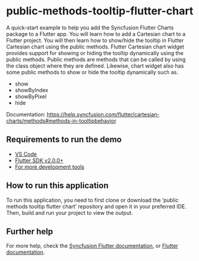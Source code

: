 # public-methods-tooltip-flutter-chart

A quick-start example to help you add the Syncfusion Flutter Charts package to a Flutter app. You will learn how to add a Cartesian chart to a Flutter project. You will then learn how to show/hide the tooltip in Flutter Cartesian chart using the public methods. Flutter Cartesian chart widget provides support for showing or hiding the tooltip dynamically using the public methods. Public methods are methods that can be called by using the class object where they are defined. Likewise, chart widget also has some public methods to show or hide the tooltip dynamically such as.

* show
* showByIndex
* showByPixel
* hide

Documentation: https://help.syncfusion.com/flutter/cartesian-charts/methods#methods-in-tooltipbehavior 

## Requirements to run the demo
* [VS Code](https://code.visualstudio.com/download)
* [Flutter SDK v2.0.0+](https://flutter.dev/docs/development/tools/sdk/overview)
* [For more development tools](https://flutter.dev/docs/development/tools/devtools/overview)

## How to run this application
To run this application, you need to first clone or download the ‘public methods tooltip flutter chart’ repository and open it in your preferred IDE. Then, build and run your project to view the output.

## Further help
For more help, check the [Syncfusion Flutter documentation](https://help.syncfusion.com/flutter/introduction/overview), or
 [Flutter documentation](https://flutter.dev/docs/get-started/install).
